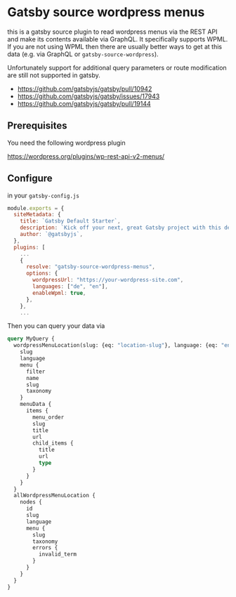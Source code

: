 # Gatsby source wordpress menus

this is a gatsby source plugin to read wordpress menus via the REST API 
and make its contents available via GraphQL.
It specifically supports WPML. If you are not using WPML then there are usually
better ways to get at this data (e.g. via GraphQL or `gatsby-source-wordpress`).

Unfortunately support for additional query parameters or route modification are still not supported
in gatsby.

* https://github.com/gatsbyjs/gatsby/pull/10942
* https://github.com/gatsbyjs/gatsby/issues/17943
* https://github.com/gatsbyjs/gatsby/pull/19144

## Prerequisites

You need the following wordpress plugin

https://wordpress.org/plugins/wp-rest-api-v2-menus/

## Configure

in your `gatsby-config.js`

```javascript
module.exports = {
  siteMetadata: {
    title: `Gatsby Default Starter`,
    description: `Kick off your next, great Gatsby project with this default starter. This barebones starter ships with the main Gatsby configuration files you might need.`,
    author: `@gatsbyjs`,
  },
  plugins: [
    ...
    {
      resolve: "gatsby-source-wordpress-menus",
      options: {
        wordpressUrl: "https://your-wordpress-site.com",
        languages: ["de", "en"],
        enableWpml: true,
      },
    },
    ...
```

Then you can query your data via 
```graphql
query MyQuery {
  wordpressMenuLocation(slug: {eq: "location-slug"}, language: {eq: "en"}) {
    slug
    language
    menu {
      filter
      name
      slug
      taxonomy
    }
    menuData {     
      items {
        menu_order
        slug
        title
        url
        child_items {
          title
          url
          type
        }
      }
    }
  }
  allWordpressMenuLocation {
    nodes {
      id
      slug
      language
      menu {
        slug
        taxonomy
        errors {
          invalid_term
        }
      }
    }
  }
}
```

